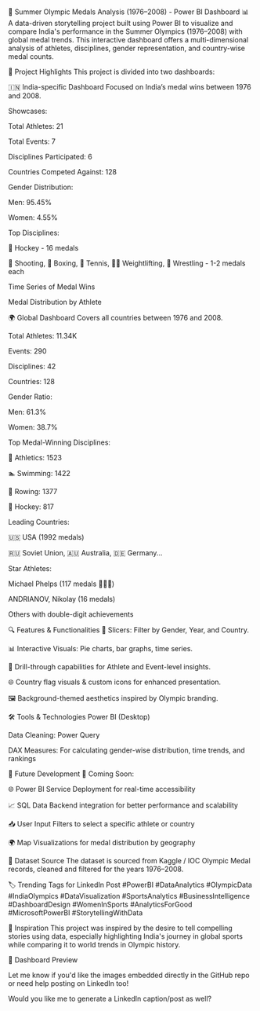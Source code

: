🏅 Summer Olympic Medals Analysis (1976–2008) - Power BI Dashboard
📊 A data-driven storytelling project built using Power BI to visualize and compare India's performance in the Summer Olympics (1976–2008) with global medal trends. This interactive dashboard offers a multi-dimensional analysis of athletes, disciplines, gender representation, and country-wise medal counts.

📌 Project Highlights
This project is divided into two dashboards:

🇮🇳 India-specific Dashboard
Focused on India’s medal wins between 1976 and 2008.

Showcases:

Total Athletes: 21

Total Events: 7

Disciplines Participated: 6

Countries Competed Against: 128

Gender Distribution:

Men: 95.45%

Women: 4.55%

Top Disciplines:

🏑 Hockey - 16 medals

🔫 Shooting, 🥊 Boxing, 🎾 Tennis, 🏋️‍♂️ Weightlifting, 🤼 Wrestling - 1-2 medals each

Time Series of Medal Wins

Medal Distribution by Athlete

🌍 Global Dashboard
Covers all countries between 1976 and 2008.

Total Athletes: 11.34K

Events: 290

Disciplines: 42

Countries: 128

Gender Ratio:

Men: 61.3%

Women: 38.7%

Top Medal-Winning Disciplines:

🏃 Athletics: 1523

🏊 Swimming: 1422

🚣 Rowing: 1377

🏑 Hockey: 817

Leading Countries:

🇺🇸 USA (1992 medals)

🇷🇺 Soviet Union, 🇦🇺 Australia, 🇩🇪 Germany...

Star Athletes:

Michael Phelps (117 medals 🥇🥈🥉)

ANDRIANOV, Nikolay (16 medals)

Others with double-digit achievements

🔍 Features & Functionalities
🔄 Slicers: Filter by Gender, Year, and Country.

📊 Interactive Visuals: Pie charts, bar graphs, time series.

📌 Drill-through capabilities for Athlete and Event-level insights.

🌐 Country flag visuals & custom icons for enhanced presentation.

🖼️ Background-themed aesthetics inspired by Olympic branding.

🛠️ Tools & Technologies
Power BI (Desktop)

Data Cleaning: Power Query

DAX Measures: For calculating gender-wise distribution, time trends, and rankings

🔮 Future Development
🚧 Coming Soon:

🌐 Power BI Service Deployment for real-time accessibility

📈 SQL Data Backend integration for better performance and scalability

📥 User Input Filters to select a specific athlete or country

🌍 Map Visualizations for medal distribution by geography

📁 Dataset Source
The dataset is sourced from Kaggle / IOC Olympic Medal records, cleaned and filtered for the years 1976–2008.

🏷️ Trending Tags for LinkedIn Post
#PowerBI #DataAnalytics #OlympicData #IndiaOlympics #DataVisualization #SportsAnalytics #BusinessIntelligence #DashboardDesign #WomenInSports #AnalyticsForGood #MicrosoftPowerBI #StorytellingWithData

🙌 Inspiration
This project was inspired by the desire to tell compelling stories using data, especially highlighting India's journey in global sports while comparing it to world trends in Olympic history.

📸 Dashboard Preview


Let me know if you'd like the images embedded directly in the GitHub repo or need help posting on LinkedIn too!

Would you like me to generate a LinkedIn caption/post as well?








